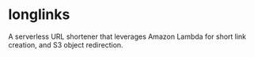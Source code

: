 # longlinks

A serverless URL shortener that leverages Amazon Lambda for short link creation, and S3 object
redirection.
